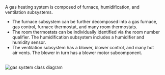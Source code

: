  A gas heating system is composed of furnace, humidification, and ventilation subsystems.<ul> 
<li >The furnace subsystem can be further decomposed into a gas furnace, gas control, furnace thermostat, and many room thermostats.</li>
 <li>The room thermostats can be individually identified via the room number qualifier. The humidification subsystem includes a humidifier and humidity sensor.</li>
 <li>The ventilation subsystem has a blower, blower control, and many hot air vents. The blower in turn has a blower motor subcomponent.</li>
</ul>
<br>
<img src="https://user-images.githubusercontent.com/46771415/94180878-4ef1d600-febc-11ea-8af5-6b17da0208d7.jpg" alt="gas system class diagram">